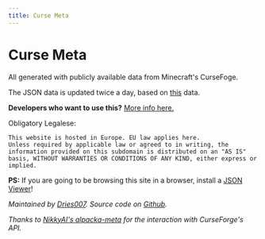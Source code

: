 ```yaml
---
title: Curse Meta
---
```

# Curse Meta

All generated with publicly available data from Minecraft's CurseFoge.

The JSON data is updated twice a day, based on [this](https://github.com/NikkyAI/alpacka-meta-files) data.

**Developers who want to use this?** [More info here.](devinfo.html)

Obligatory Legalese:


```
This website is hosted in Europe. EU law applies here.
Unless required by applicable law or agreed to in writing, the information provided on this subdomain is distributed on an "AS IS" basis, WITHOUT WARRANTIES OR CONDITIONS OF ANY KIND, either express or implied.
```

**PS:** If you are going to be browsing this site in a browser, install a [JSON Viewer](https://chrome.google.com/webstore/detail/json-viewer/gbmdgpbipfallnflgajpaliibnhdgobh)!

_Maintained by [Dries007](https://dries007.net). Source code on [Github](https://github.com/dries007/curseMeta)._

_Thanks to [NikkyAI's alpacka-meta](https://github.com/NikkyAI/alpacka-meta) for the interaction with CurseForge's API._